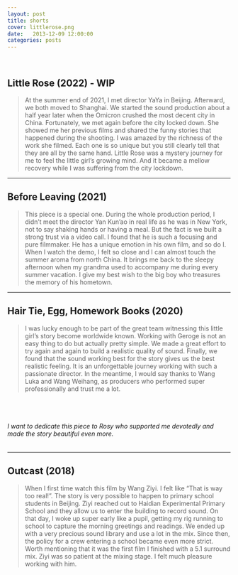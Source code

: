 ```yaml
---
layout: post
title: shorts
cover: littlerose.png
date:   2013-12-09 12:00:00
categories: posts
---
```

<br>

## Little Rose (2022) - WIP
 
> At the summer end of 2021, I met director YaYa in Beijing. Afterward, we both moved to Shanghai. We started the sound production about a half year later when the Omicron crushed the most decent city in China. Fortunately, we met again before the city locked down. She showed me her previous films and shared the funny stories that happened during the shooting. I was amazed by the richness of the work she filmed. Each one is so unique but you still clearly tell that they are all by the same hand. Little Rose was a mystery journey for me to feel the little girl’s growing mind. And it became a mellow recovery while I was suffering from the city lockdown. 

---

## Before Leaving (2021)

> This piece is a special one. During the whole production period, I didn’t meet the director Yan Kun’ao in real life as he was in New York, not to say shaking hands or having a meal. But the fact is we built a strong trust via a video call. I found that he is such a focusing and pure filmmaker. He has a unique emotion in his own film, and so do I. When I watch the demo, I felt so close and I can almost touch the summer aroma from north China. It brings me back to the sleepy afternoon when my grandma used to accompany me during every summer vacation. I give my best wish to the big boy who treasures the memory of his hometown. 

-----

## Hair Tie, Egg, Homework Books (2020)

> I was lucky enough to be part of the great team witnessing this little girl’s story become worldwide known. Working with Geroge is not an easy thing to do but actually pretty simple. We made a great effort to try again and again to build a realistic quality of sound. Finally, we found that the sound working best for the story gives us the best realistic feeling. It is an unforgettable journey working with such a passionate director. In the meantime, I would say thanks to Wang Luka and Wang Weihang, as producers who performed super professionally and trust me a lot.
<br>
<br>

###### *I want to dedicate this piece to Rosy who supported me devotedly and made the story beautiful even more.*

<hr/>

## Outcast (2018)

> When I first time watch this film by Wang Ziyi. I felt like “That is way too real!”. The story is very possible to happen to primary school students in Beijing. Ziyi reached out to Haidian Experimental Primary School and they allow us to enter the building to record sound. On that day, I woke up super early like a pupil, getting my rig running to school to capture the morning greetings and readings. We ended up with a very precious sound library and use a lot in the mix. Since then, the policy for a crew entering a school became even more strict. Worth mentioning that it was the first film I finished with a 5.1 surround mix. Ziyi was so patient at the mixing stage. I felt much pleasure working with him. 